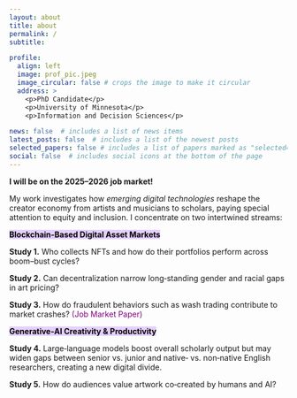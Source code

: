 ```yaml
---
layout: about
title: about
permalink: /
subtitle: 

profile:
  align: left
  image: prof_pic.jpeg
  image_circular: false # crops the image to make it circular
  address: >
    <p>PhD Candidate</p>
    <p>University of Minnesota</p>
    <p>Information and Decision Sciences</p>

news: false  # includes a list of news items
latest_posts: false  # includes a list of the newest posts
selected_papers: false # includes a list of papers marked as "selected={true}"
social: false  # includes social icons at the bottom of the page
---
```


<p><strong>I will be on the 2025–2026 job market!</strong></p>

<p>
My work investigates how <em>emerging digital technologies</em> reshape the creator economy from artists and musicians to scholars, paying special attention to equity and inclusion. I concentrate on two intertwined streams:
</p>

<p><mark style="background-color:#e5d0ff;"><strong>Blockchain-Based Digital Asset Markets</strong></mark></p>
<p><b>Study&nbsp;1.</b> Who collects NFTs and how do their portfolios perform across boom–bust cycles?</p>
<p><b>Study&nbsp;2.</b> Can decentralization narrow long‑standing gender and racial gaps in art pricing?</p>
<p><b>Study&nbsp;3.</b> How do fraudulent behaviors such as wash trading contribute to market crashes? <span style="color: purple;">(Job Market Paper)</span></p>

<p><mark style="background-color:#e5d0ff;"><strong>Generative‑AI Creativity &amp; Productivity</strong></mark></p>
<p><b>Study&nbsp;4.</b> Large‑language models boost overall scholarly output but may widen gaps between senior vs.&nbsp;junior and native‑ vs.&nbsp;non‑native English researchers, creating a new digital divide.</p>
<p><b>Study&nbsp;5.</b> How do audiences value artwork co‑created by humans and AI?</p>


